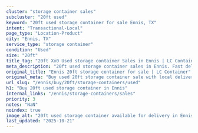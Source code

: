 ```yaml
---
cluster: "storage container sales"
subcluster: "20ft used"
keyword: "20ft used storage container for sale Ennis, TX"
intent: "Transactional-Local"
page_type: "Location-Product"
city: "Ennis, TX"
service_type: "storage container"
condition: "Used"
size: "20ft"
title_tag: "20ft Xx0 Used storage container Sales in Ennis | LC Container"
meta_description: "20ft used storage container sales in Ennis. Fast delivery, competitive pricing. Serving storage containers area. Quote ID: 2ZZ. Call (214) 524-4168 for your free quote today."
original_title: "Ennis 20ft storage container for sale | LC Container"
original_meta: "Buy used 20ft storage container sale with local delivery in Ennis, TX. LC Container — local Since 2003. Request a fast quote today."
url_slug: "/ennis/buy/20ft/storage-containers/used"
h1: "Buy 20ft used storage container in Ennis"
internal_links: "/ennis/storage-containers/sales"
priority: 3
notes: "NaN"
noindex: true
image_alt: "20ft used storage container available for delivery in Ennis"
last_updated: "2025-10-21"
---
```


<!-- TODO: Add unique city/inventory copy, images, and internal links here. -->

